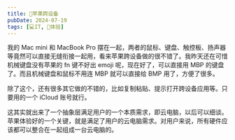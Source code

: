 ```yaml
---
title: 苹果跨设备
pubDate: 2024-07-19
tags: [💻IT, 💓体验]
---
```


我的 Mac mini 和 MacBook Pro 摆在一起，两者的鼠标、键盘、触控板、扬声器等竟然可以直接无缝衔接一起用，看来苹果跨设备做的很不错了。我昨天还在可惜机械键盘没有苹果的 fn 键不好出 emoji 呢，现在好了，可以直接用 MBP 的键盘了。而且机械键盘和鼠标不用连 MBP 就可以直接给 BMP 用了，方便了很多。

除了这个，还有很多其它做的不错的，比如复制粘贴、提示打开跨设备应用等。只要用的一个 iCloud 账号就行。

这其实就出来了一个抽象层满足用户的一个本质需求，即云电脑，以后可以细谈。苹果体验好的一个关键，就是满足了用户的云电脑需求。对用户来说，所有硬件应该都可以整合在一起组成一台云电脑的。
